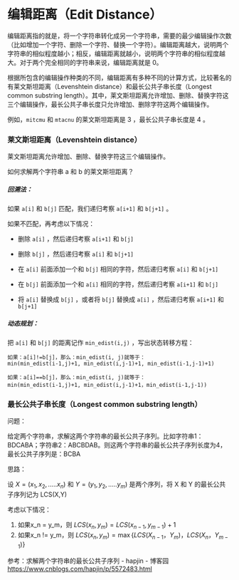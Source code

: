 # 编辑距离（Edit Distance）

编辑距离指的就是，将一个字符串转化成另一个字符串，需要的最少编辑操作次数（比如增加一个字符、删除一个字符、替换一个字符）。编辑距离越大，说明两个字符串的相似程度越小；相反，编辑距离就越小，说明两个字符串的相似程度越大。对于两个完全相同的字符串来说，编辑距离就是 0。

根据所包含的编辑操作种类的不同，编辑距离有多种不同的计算方式，比较著名的有莱文斯坦距离（Levenshtein distance）和最长公共子串长度（Longest common substring length）。其中，莱文斯坦距离允许增加、删除、替换字符这三个编辑操作，最长公共子串长度只允许增加、删除字符这两个编辑操作。

例如，`mitcmu` 和 `mtacnu` 的莱文斯坦距离是 3 ，最长公共子串长度是 4 。



### 莱文斯坦距离（Levenshtein distance）

莱文斯坦距离允许增加、删除、替换字符这三个编辑操作。

如何求解两个字符串 a 和 b 的莱文斯坦距离？

##### 回溯法：

如果 `a[i]` 和 `b[j]` 匹配，我们递归考察 `a[i+1]` 和 `b[j+1]` 。

如果不匹配，再考虑以下情况：

+ 删除 `a[i]` ，然后递归考察 `a[i+1]` 和 `b[j]` 
+ 删除 `b[j]` ，然后递归考察 `a[i]` 和 `b[j+1]` 
+ 在 `a[i]` 前面添加一个和 `b[j]` 相同的字符，然后递归考察 `a[i]` 和 `b[j+1]` 

+ 在 `b[j]` 前面添加一个和 `a[i]` 相同的字符，然后递归考察 `a[i+1]` 和 `b[j]` 
+ 将 `a[i]` 替换成 `b[j]` ，或者将 `b[j]` 替换成 `a[i]` ，然后递归考察 `a[i+1]` 和 `b[j+1]` 

##### 动态规划：

把 `a[i]` 和 `b[j]` 的距离记作 `min_edist(i,j)` ，写出状态转移方程：

```
如果：a[i]!=b[j]，那么：min_edist(i, j)就等于：
min(min_edist(i-1,j)+1, min_edist(i,j-1)+1, min_edist(i-1,j-1)+1)

如果：a[i]==b[j]，那么：min_edist(i, j)就等于：
min(min_edist(i-1,j)+1, min_edist(i,j-1)+1，min_edist(i-1,j-1))
```



### 最长公共子串长度（Longest common substring length）

问题：

给定两个字符串，求解这两个字符串的最长公共子序列。比如字符串1：BDCABA；字符串2：ABCBDAB。则这两个字符串的最长公共子序列长度为4，最长公共子序列是：BCBA

思路：

设 $X=(x_1,x_2,.....x_n)$ 和 $Y=(y_1,y_2,.....y_m)$ 是两个序列，将 X 和 Y 的最长公共子序列记为 LCS(X,Y) 

考虑以下情况：

1. 如果x_n = y_m，则 $LCS(x_n,y_m)=LCS(x_{n-1},y_{m-1})+1$
2. 如果x_n != y_m，则 $LCS(x_n,y_m)=\max\{LCS(X_{n-1}，Y_m)，LCS(X_n，Y_{m-1})\}$ 



参考：求解两个字符串的最长公共子序列 - hapjin - 博客园
https://www.cnblogs.com/hapjin/p/5572483.html